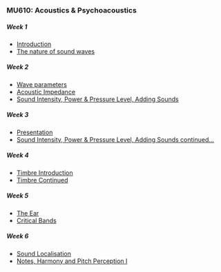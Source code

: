 <script>
console.log("sdfdsf");
</script>

### MU610: Acoustics & Psychoacoustics
##### Week 1
- [Introduction](index.html?topic=intro)
- [The nature of sound waves](index.html?topic=nature_of_sound_waves)



##### Week 2
- [Wave parameters](index.html?topic=wave_parameters)
- [Acoustic Impedance](index.html?topic=acoustic_impedance)
- [Sound Intensity, Power & Pressure Level, Adding Sounds](index.html?topic=sound_intensity_power)



##### Week 3
- [Presentation](index.html?topic=presentation)
- [Sound Intensity, Power & Pressure Level, Adding Sounds continued...](index.html?topic=sound_intensity_power_continued)



##### Week 4
- [Timbre Introduction](index.html?topic=timbre_intro)
- [Timbre Continued](index.html?topic=timbre_continued)



##### Week 5
- [The Ear](index.html?topic=ear)
- [Critical Bands](index.html?topic=critical_bands)



##### Week 6
- [Sound Localisation](index.html?topic=localisation)
- [Notes, Harmony and Pitch Perception I](index.html?topic=pitch)